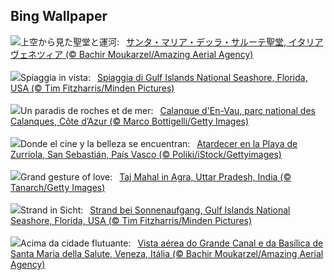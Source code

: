 ## Bing Wallpaper
![](https://www.bing.com/th?id=OHR.VeniceAerial_JA-JP2627608079_UHD.jpg&w=1000)上空から見た聖堂と運河:&nbsp;&ensp;[サンタ・マリア・デッラ・サルーテ聖堂, イタリア ヴェネツィア (© Bachir Moukarzel/Amazing Aerial Agency)](https://www.bing.com/th?id=OHR.VeniceAerial_JA-JP2627608079_UHD.jpg)
<br><br/>
![](https://www.bing.com/th?id=OHR.FloridaSeashore_IT-IT3615650453_UHD.jpg&w=1000)Spiaggia in vista:&nbsp;&ensp;[Spiaggia di Gulf Islands National Seashore, Florida, USA (© Tim Fitzharris/Minden Pictures)](https://www.bing.com/th?id=OHR.FloridaSeashore_IT-IT3615650453_UHD.jpg)
<br><br/>
![](https://www.bing.com/th?id=OHR.Calanques_FR-FR0746554630_UHD.jpg&w=1000)Un paradis de roches et de mer:&nbsp;&ensp;[Calanque d'En-Vau, parc national des Calanques, Côte d’Azur (© Marco Bottigelli/Getty Images)](https://www.bing.com/th?id=OHR.Calanques_FR-FR0746554630_UHD.jpg)
<br><br/>
![](https://www.bing.com/th?id=OHR.SanSebastianFilmFestivalkicksoff_ES-ES7999513077_UHD.jpg&w=1000)Donde el cine y la belleza se encuentran:&nbsp;&ensp;[Atardecer en la Playa de Zurriola, San Sebastián, País Vasco (© Poliki/iStock/Gettyimages)](https://www.bing.com/th?id=OHR.SanSebastianFilmFestivalkicksoff_ES-ES7999513077_UHD.jpg)
<br><br/>
![](https://www.bing.com/th?id=OHR.TajMahalReflection_EN-GB6507271647_UHD.jpg&w=1000)Grand gesture of love:&nbsp;&ensp;[Taj Mahal in Agra, Uttar Pradesh, India (© Tanarch/Getty Images)](https://www.bing.com/th?id=OHR.TajMahalReflection_EN-GB6507271647_UHD.jpg)
<br><br/>
![](https://www.bing.com/th?id=OHR.FloridaSeashore_DE-DE5371597914_UHD.jpg&w=1000)Strand in Sicht:&nbsp;&ensp;[Strand bei Sonnenaufgang, Gulf Islands National Seashore, Florida, USA (© Tim Fitzharris/Minden Pictures)](https://www.bing.com/th?id=OHR.FloridaSeashore_DE-DE5371597914_UHD.jpg)
<br><br/>
![](https://www.bing.com/th?id=OHR.VeniceAerial_PT-BR3049943279_UHD.jpg&w=1000)Acima da cidade flutuante:&nbsp;&ensp;[Vista aérea do Grande Canal e da Basílica de Santa Maria della Salute, Veneza, Itália (© Bachir Moukarzel/Amazing Aerial Agency)](https://www.bing.com/th?id=OHR.VeniceAerial_PT-BR3049943279_UHD.jpg)
<br><br/>
